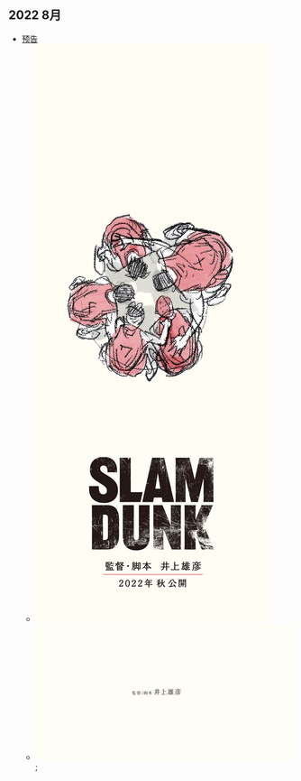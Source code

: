 ## 2022 8月 

* [预告](#album.list)<br>
  * ![预告图](202108-预告/预告.png)
  * [![预告](202108-预告/预告mp4.png)](#123);